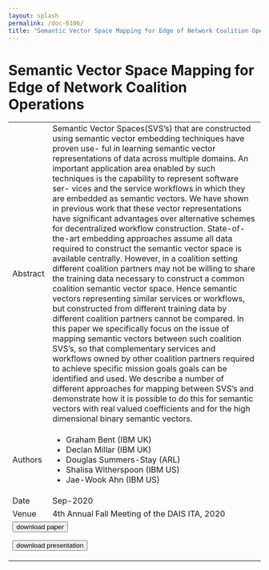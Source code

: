 ```yaml
---
layout: splash
permalink: /doc-6106/
title: "Semantic Vector Space Mapping for Edge of Network Coalition Operations  "
---
```


# Semantic Vector Space Mapping for Edge of Network Coalition Operations 

<table>
    <tbody>
    <tr>
        <td>Abstract</td>
        <td>Semantic Vector Spaces(SVS’s) that are constructed using semantic vector embedding techniques have proven use- ful in learning semantic vector representations of data across multiple domains. An important application area enabled by such techniques is the capability to represent software ser- vices and the service workflows in which they are embedded as semantic vectors. We have shown in previous work that these vector representations have significant advantages over alternative schemes for decentralized workflow construction. State-of-the-art embedding approaches assume all data required to construct the semantic vector space is available centrally. However, in a coalition setting different coalition partners may not be willing to share the training data necessary to construct a common coalition semantic vector space. Hence semantic vectors representing similar services or workflows, but constructed from different training data by different coalition partners cannot be compared. In this paper we specifically focus on the issue of mapping semantic vectors between such coalition SVS’s, so that complementary services and workflows owned by other coalition partners required to achieve specific mission goals goals can be identified and used. We describe a number of different approaches for mapping between SVS’s and demonstrate how it is possible to do this for semantic vectors with real valued coefficients and for the high dimensional binary semantic vectors.</td>
    </tr>
    <tr>
        <td>Authors</td>
        <td>
            <ul>
                <li>Graham Bent (IBM UK)</li>
                <li>Declan Millar (IBM UK)</li>
                <li>Douglas Summers-Stay (ARL)</li>
                <li>Shalisa Witherspoon (IBM US)</li>
                <li>Jae-Wook Ahn (IBM US)</li>
            </ul>
        </td>
    </tr>
    <tr>
        <td>Date</td>
        <td>Sep-2020</td>
    </tr>
    <tr>
        <td>Venue</td>
        <td>4th Annual Fall Meeting of the DAIS ITA, 2020</td>
    </tr>
        <tr>
            <td colspan="2">
                <form method="get" action="https://ibm.box.com/v/doc-6106-paper">
                    <button type="submit">download paper</button>
                </form>
                <form method="get" action="https://ibm.box.com/v/doc-6106-slides">
                    <button type="submit">download presentation</button>
                </form>              
            </td>
        </tr>
    </tbody>
</table>
